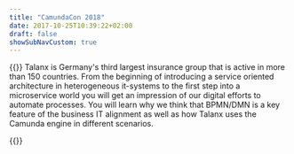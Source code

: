 ```yaml
---
title: "CamundaCon 2018"
date: 2017-10-25T10:39:22+02:00
draft: false
showSubNavCustom: true
---
```



{{<camundacon-talk title="Our Journey to the Digital World of Insurance" date="Thursday, September 20, 2:20 pm" speakers="Uwe Koch" headshot="uwe.jpg" about="Uwe Koch has been working for almost 20 years with technical middleware frameworks, service architectures and infrastrucure systems as well as the associated design, development and production processes. As a project manager, he led numerous company-wide infrastructure and middleware migrations in a data center for savings banks and was responsible for the coordination of introducing new software releases for the business devision. For 5 years now he has been working as an IT enterprise architect at Talanx Systeme AG  - main focus process automation. He completed the next migration with the launch of Camunda's process engine in the Talanx group, starting with property and private insurances. Actually he supports the automation of processes in the industrial, life and claims divisions." >}}
Talanx is Germany's third largest insurance group that is active in more than 150 countries. From the beginning of introducing a service oriented architecture in heterogeneous it-systems to the first step into a microservice world you will get an impression of our digital efforts to automate processes. You will learn why we think that BPMN/DMN is a key feature of the business IT alignment as well as how Talanx uses the Camunda engine in different scenarios. 
 
{{</camundacon-talk>}}
